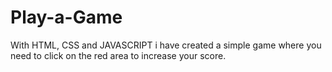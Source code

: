 # Play-a-Game
With HTML, CSS and JAVASCRIPT i have created a simple game where you need to click on the red area to increase your score.
